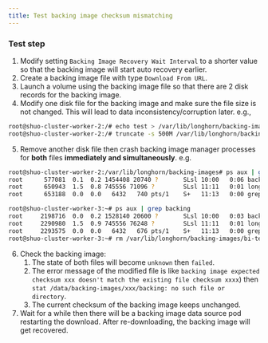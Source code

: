 ```yaml
---
title: Test backing image checksum mismatching 
---
```


### Test step
1. Modify setting `Backing Image Recovery Wait Interval` to a shorter value so that the backing image will start auto recovery earlier.
2. Create a backing image file with type `Download From URL`.
3. Launch a volume using the backing image file so that there are 2 disk records for the backing image.
4. Modify one disk file for the backing image and make sure the file size is not changed. This will lead to data inconsistency/corruption later. e.g.,
```bash
root@shuo-cluster-worker-2:/# echo test > /var/lib/longhorn/backing-images/bi-test-5cea928b/backing 
root@shuo-cluster-worker-2:/# truncate -s 500M /var/lib/longhorn/backing-images/bi-test-5cea928b/backing
```
5. Remove another disk file then crash backing image manager processes for **both** files **immediately and simultaneously**. e.g.
```bash
root@shuo-cluster-worker-2:/var/lib/longhorn/backing-images# ps aux | grep backing
root      577081  0.1  0.2 1454408 20740 ?       SLsl 10:00   0:06 backing-image-manager --debug daemon --listen 0.0.0.0:8000
root      650943  1.5  0.8 745556 71096 ?        SLsl 11:11   0:01 longhorn-manager -d daemon --engine-image longhornio/longhorn-engine:master-head --instance-manager-image longhornio/longhorn-instance-manager:v1_20210731 --share-manager-image longhornio/longhorn-share-manager:v1_20211020 --backing-image-manager-image shuowu/backing-image-manager:v2_20211025-1 --manager-image shuowu/longhorn-manager:4a8782e4-dirty-2 --service-account longhorn-service-account
root      653188  0.0  0.0   6432   740 pts/1    S+   11:13   0:00 grep --color=auto backing
```
```bash
root@shuo-cluster-worker-3:~# ps aux | grep backing
root     2198716  0.0  0.2 1528140 20600 ?       SLsl 10:00   0:03 backing-image-manager --debug daemon --listen 0.0.0.0:8000
root     2290980  1.5  0.9 745556 76248 ?        SLsl 11:11   0:01 longhorn-manager -d daemon --engine-image longhornio/longhorn-engine:master-head --instance-manager-image longhornio/longhorn-instance-manager:v1_20210731 --share-manager-image longhornio/longhorn-share-manager:v1_20211020 --backing-image-manager-image shuowu/backing-image-manager:v2_20211025-1 --manager-image shuowu/longhorn-manager:4a8782e4-dirty-2 --service-account longhorn-service-account
root     2293575  0.0  0.0   6432   676 pts/1    S+   11:13   0:00 grep --color=auto backing
root@shuo-cluster-worker-3:~# rm /var/lib/longhorn/backing-images/bi-test-5cea928b/backing && kill -9 2198716
```
6. Check the backing image:
   1. The state of both files will become `unknown` then `failed`.
   2. The error message of the modified file is like `backing image expected checksum xxx doesn't match the existing file checksum xxxx`) then `stat /data/backing-images/xxx/backing: no such file or directory`.
   3. The current checksum of the backing image keeps unchanged.
7. Wait for a while then there will be a backing image data source pod restarting the download. After re-downloading, the backing image will get recovered.
